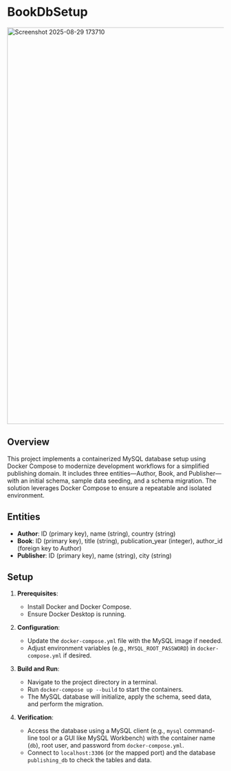 # BookDbSetup

<img width="1521" height="922" alt="Screenshot 2025-08-29 173710" src="https://github.com/user-attachments/assets/b00e8239-e7fa-4d2d-98eb-594caf7761bf" />

## Overview
This project implements a containerized MySQL database setup using Docker Compose to modernize development workflows for a simplified publishing domain. It includes three entities—Author, Book, and Publisher—with an initial schema, sample data seeding, and a schema migration. The solution leverages Docker Compose to ensure a repeatable and isolated environment.

## Entities
- **Author**: ID (primary key), name (string), country (string)
- **Book**: ID (primary key), title (string), publication_year (integer), author_id (foreign key to Author)
- **Publisher**: ID (primary key), name (string), city (string)

## Setup
1. **Prerequisites**:
   - Install Docker and Docker Compose.
   - Ensure Docker Desktop is running.

2. **Configuration**:
   - Update the `docker-compose.yml` file with the MySQL image if needed.
   - Adjust environment variables (e.g., `MYSQL_ROOT_PASSWORD`) in `docker-compose.yml` if desired.

3. **Build and Run**:
   - Navigate to the project directory in a terminal.
   - Run `docker-compose up --build` to start the containers.
   - The MySQL database will initialize, apply the schema, seed data, and perform the migration.

4. **Verification**:
   - Access the database using a MySQL client (e.g., `mysql` command-line tool or a GUI like MySQL Workbench) with the container name (`db`), root user, and password from `docker-compose.yml`.
   - Connect to `localhost:3306` (or the mapped port) and the database `publishing_db` to check the tables and data.
